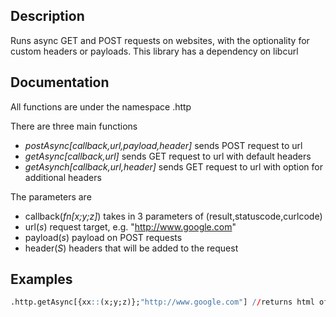 ## Description

Runs async GET and POST requests on websites, with the optionality for custom headers or payloads.  This library has a dependency on libcurl

## Documentation

All functions are under the namespace .http

There are three main functions
* _postAsync[callback,url,payload,header]_ sends POST request to url
* _getAsync[callback,url]_ sends GET request to url with default headers
* _getAsynch[callback,url,header]_ sends GET request to url with option for additional headers

The parameters are
* callback(_fn[x;y;z]_) takes in 3 parameters of (result,statuscode,curlcode)
* url(_s_) request target, e.g. "http://www.google.com"
* payload(_s_) payload on POST requests
* header(_S_) headers that will be added to the request

## Examples

```q
.http.getAsync[{xx::(x;y;z)};"http://www.google.com"] //returns html of google to callback
```